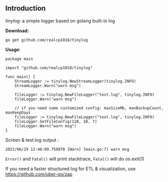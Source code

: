 ## Introduction
*tinylog*: a simple logger based on golang built-in log

**Download:**
```
go get github.com/realcp1018/tinylog
```
**Usage**:

```
package main

import "github.com/realcp1018/tinylog"

func main() {
    StreamLogger := tinylog.NewStreamLogger(tinylog.INFO) 
    StreamLogger.Warn("warn msg")
    
    fileLogger := tinylog.NewFileLogger("test.log", tinylog.INFO)
    fileLogger.Warn("warn msg")
    
    // if you need some customized config: maxSizeMb, maxBackupCount, maxKeepDays
    fileLogger := tinylog.NewFileLogger("test.log", tinylog.INFO)
    fileLogger.SetFileConfig(128, 10, 7)
    fileLogger.Warn("warn msg")
}
```
Screen & test.log output :

`
2022/06/29 12:46:09.759870 [Warn] [main.go:7] warn msg
`

`Error()` and `Fatal()` will print stacktrace, `Fatal()` will do os.exit(1)

If you need a faster structured log for ETL & visualization, use https://github.com/uber-go/zap 